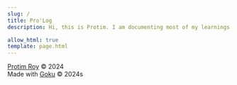 ```yaml
---
slug: /
title: Pro'Log
description: Hi, this is Protim. I am documenting most of my learnings in the field of Computer Science here. We are working with the thread style of blogs introduced by Distill.pub. As well as the single webpage per project style executed by David Ha/Hardmaru and Anthropic.

allow_html: true
template: page.html
---
```








<a href=https://protimroy.github.io>Protim Roy</a> &copy; 2024<br>
Made with <a href=https://github.com/sea-grass/goku>Goku</a> &copy; 2024s